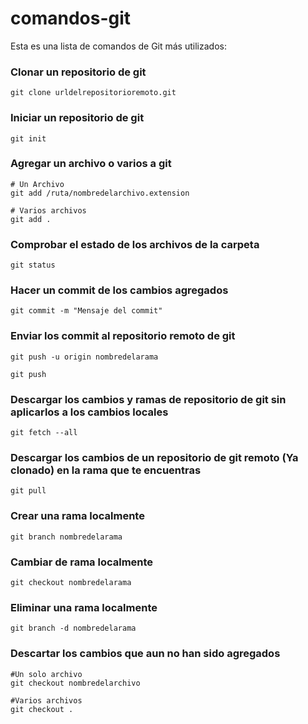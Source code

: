 # comandos-git

Esta es una lista de comandos de Git más utilizados:


### Clonar un repositorio de git

```
git clone urldelrepositorioremoto.git
```

### Iniciar un repositorio de git
```
git init
```

### Agregar un archivo o varios a git
```
# Un Archivo
git add /ruta/nombredelarchivo.extension

# Varios archivos
git add .
```

### Comprobar el estado de los archivos de la carpeta
```
git status
```

### Hacer un commit de los cambios agregados
```
git commit -m "Mensaje del commit"
```

### Enviar los commit al repositorio remoto de git
```
git push -u origin nombredelarama

git push
```
### Descargar los cambios y ramas de repositorio de git sin aplicarlos a los cambios locales
```
git fetch --all
```

### Descargar los cambios de un repositorio de git remoto (Ya clonado) en la rama que te encuentras
```
git pull
```

### Crear una rama localmente
```
git branch nombredelarama
```

### Cambiar de rama localmente
```
git checkout nombredelarama
```

### Eliminar una rama localmente

```
git branch -d nombredelarama
```

### Descartar los cambios que aun no han sido agregados
```
#Un solo archivo
git checkout nombredelarchivo

#Varios archivos
git checkout .
```

